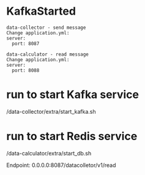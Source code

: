 # KafkaStarted

```
data-collector - send message
Change application.yml:
server:
  port: 8087
```  

```
data-calculator - read message
Change application.yml:
server:
  port: 8088
```    

# run to start Kafka service
/data-collector/extra/start_kafka.sh

# run to start Redis service
/data-calculator/extra/start_db.sh


Endpoint: 0.0.0.0:8087/datacolletor/v1/read
